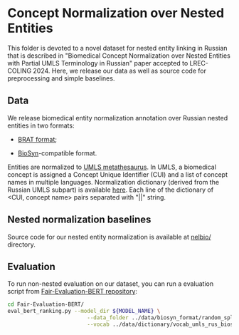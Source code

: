 # Concept Normalization over Nested Entities

This folder is devoted to a novel dataset for nested entity linking in Russian that is described in "Biomedical Concept Normalization over Nested Entities with Partial UMLS Terminology in Russian" paper accepted to LREC-COLING 2024. Here, we release our data as well as source code for preprocessing and simple baselines.



## Data

We release biomedical entity normalization annotation over Russian nested entities in two formats:

* [BRAT format](https://github.com/nerel-ds/NEREL-BIO/tree/master/nested-mcn/data/brat);

* [BioSyn](https://github.com/dmis-lab/BioSyn)-compatible format.

Entities are normalized to [UMLS metathesaurus](https://www.nlm.nih.gov/research/umls/knowledge_sources/metathesaurus/index.html). In UMLS, a  biomedical concept is assigned a Concept Unique Identifier (CUI) and a list of concept names in multiple languages.
Normalization dictionary (derived from the Russian UMLS subpart) is available [here](https://github.com/nerel-ds/NEREL-BIO/blob/master/nested-mcn/data/dictionary/vocab_umls_rus_biosyn.txt). Each line of the dictionary of <CUI, concept name> pairs separated with "||" string.

## Nested normalization baselines

Source code for our nested entity normalization is available at [nelbio/](https://github.com/nerel-ds/NEREL-BIO/tree/master/nested-mcn/nelbio) directory. 


## Evaluation

To run non-nested evaluation on our dataset, you can run a evaluation script from [Fair-Evaluation-BERT repository](https://github.com/alexeyev/Fair-Evaluation-BERT.git):

```bash
cd Fair-Evaluation-BERT/
eval_bert_ranking.py --model_dir ${MODEL_NAME} \
                         --data_folder ../data/biosyn_format/random_split/test/ \
                         --vocab ../data/dictionary/vocab_umls_rus_biosyn.txt

```



